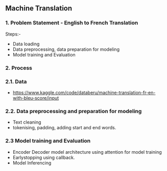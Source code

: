 ## Machine Translation ##

### 1. Problem Statement - English to French Translation  ###
 Steps:-
* Data loading 
* Data preprocessing, data preparation for modeling
* Model training and Evaluation


### 2. Process
### 2.1. Data
-   https://www.kaggle.com/code/databeru/machine-translation-fr-en-with-bleu-score/input

### 2.2. Data preprocessing and preparation for modeling
* Text cleaning
* tokenising, padding, adding start and end words.

### 2.3 Model training and Evaluation
* Encoder Decoder model architecture using attention for model training
* Earlystopping using callback.
* Model Inferencing
